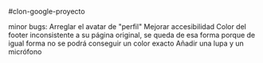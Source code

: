 #clon-google-proyecto

minor bugs: 
Arreglar el avatar de "perfil"
Mejorar accesibilidad
Color del footer inconsistente a su página original, se queda de esa forma porque de igual forma no se podrá conseguir un color exacto
Añadir una lupa y un micrófono
